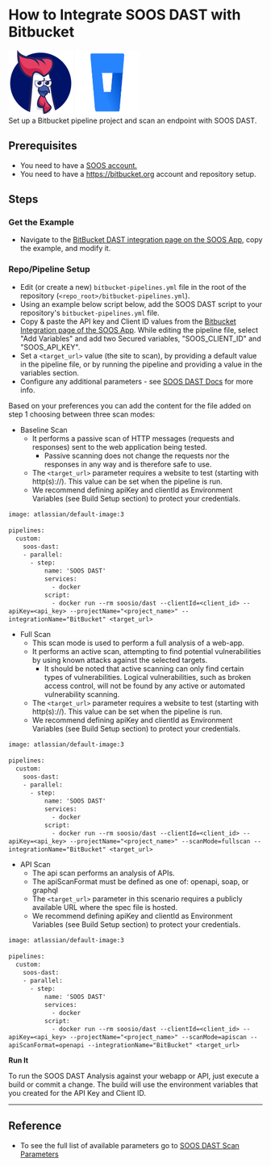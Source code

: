 # How to Integrate SOOS DAST with Bitbucket
<div>
<img src="../assets/img/SOOS-Icon.png" alt="SOOS" width="128" height="128">
<img src="../assets/img/bitbucket.png" alt="Bitbucket" width="128" height="128">
</div>
Set up a Bitbucket pipeline project and scan an endpoint with SOOS DAST.

## Prerequisites

- You need to have a [SOOS account.](https://app.soos.io/register)
- You need to have a https://bitbucket.org account and repository setup.

## Steps

### **Get the Example**

* Navigate to the [BitBucket DAST integration page on the SOOS App](https://app.soos.io/integrate/dast?id=bitbucket), copy the example, and modify it.

### **Repo/Pipeline Setup**
* Edit (or create a new) `bitbucket-pipelines.yml` file in the root of the repository (`<repo_root>/bitbucket-pipelines.yml`).
* Using an example below script below, add the SOOS DAST script to your repository's `bitbucket-pipelines.yml` file.
* Copy & paste the API key and Client ID values from the [Bitbucket Integration page of the SOOS App](https://app.soos.io/integrate/dast?id=bitbucket). While editing the pipeline file, select "Add Variables" and add two Secured variables, "SOOS_CLIENT_ID" and "SOOS_API_KEY".
* Set a `<target_url>` value (the site to scan), by providing a default value in the pipeline file, or by running the pipeline and providing a value in the variables section.
* Configure any additional parameters - see [SOOS DAST Docs](https://github.com/soos-io/soos-dast) for more info.

Based on your preferences you can add the content for the file added on step 1 choosing between three scan modes:

* Baseline Scan
    * It performs a passive scan of HTTP messages (requests and responses) sent to the web application being tested. 
        * Passive scanning does not change the requests nor the responses in any way and is therefore safe to use.
    * The `<target_url>` parameter requires a website to test (starting with http(s)://). This value can be set when the pipeline is run.
    * We recommend defining apiKey and clientId as Environment Variables (see Build Setup section) to protect your credentials.

```
image: atlassian/default-image:3

pipelines:
  custom:
    soos-dast:
    - parallel:
      - step:
          name: 'SOOS DAST'
          services:
            - docker
          script:
            - docker run --rm soosio/dast --clientId=<client_id> --apiKey=<api_key> --projectName="<project_name>" --integrationName="BitBucket" <target_url>
```

* Full Scan 
    * This scan mode is used to perform a full analysis of a web-app. 
    * It performs an active scan, attempting to find potential vulnerabilities by using known attacks against the selected targets. 
        * It should be noted that active scanning can only find certain types of vulnerabilities. Logical vulnerabilities, such as broken access control, will not be found by any active or automated vulnerability scanning.
    * The `<target_url>` parameter requires a website to test (starting with http(s)://). This value can be set when the pipeline is run.
    * We recommend defining apiKey and clientId as Environment Variables (see Build Setup section) to protect your credentials.

```
image: atlassian/default-image:3

pipelines:
  custom:
    soos-dast:
    - parallel:
      - step:
          name: 'SOOS DAST'
          services:
            - docker
          script:
            - docker run --rm soosio/dast --clientId=<client_id> --apiKey=<api_key> --projectName="<project_name>" --scanMode=fullscan --integrationName="BitBucket" <target_url>
```

* API Scan 
    * The api scan performs an analysis of APIs.
    * The apiScanFormat must be defined as one of: openapi, soap, or graphql
    * The `<target_url>` parameter in this scenario requires a publicly available URL where the spec file is hosted.
    * We recommend defining apiKey and clientId as Environment Variables (see Build Setup section) to protect your credentials.

```
image: atlassian/default-image:3

pipelines:
  custom:
    soos-dast:
    - parallel:
      - step:
          name: 'SOOS DAST'
          services:
            - docker
          script:
            - docker run --rm soosio/dast --clientId=<client_id> --apiKey=<api_key> --projectName="<project_name>" --scanMode=apiscan --apiScanFormat=openapi --integrationName="BitBucket" <target_url>
```

**Run It**

To run the SOOS DAST Analysis against your webapp or API, just execute a build or commit a change. The build will use the environment variables that you created for the API Key and Client ID.

---

## Reference
* To see the full list of available parameters go to [SOOS DAST Scan Parameters](https://github.com/soos-io/soos-dast#parameters)